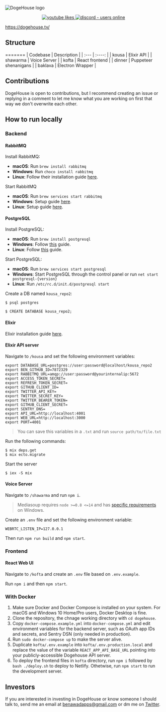 ![DogeHouse logo](/dogehouse-github.png "DogeHouse")

<p align="center">
  <a href="https://www.youtube.com/watch?v=hy-EhJ_tTQo&t" target="_blank">
    <img src="https://img.shields.io/youtube/likes/hy-EhJ_tTQo?style=for-the-badge" alt="youtube likes" />
  </a>
  <a href="https://discord.gg/wCbKBZF9cV">
    <img src="https://img.shields.io/discord/810571477316403233?style=for-the-badge" alt="discord - users online" />
  </a>
</p>

https://dogehouse.tv/

## Structure
=======
| Codebase    | Description           |
| :---        |    :----:             |
| kousa       | Elixir API            |
| shawarma    | Voice Server          |
| kofta       | React frontend        |
| dinner      | Puppeteer shenanigans |
| baklava     | Electron Wrapper      |

## Contributions

DogeHouse is open to contributions, but I recommend creating an issue or replying in a comment to let me know what you are working on first that way we don't overwrite each other.

## How to run locally

### Backend

#### RabbitMQ
Install RabbitMQ:
- **macOS**: Run `brew install rabbitmq`
- **Windows**: Run `choco install rabbitmq`
- **Linux**: Follow their installation guide [here](https://www.rabbitmq.com/download.html).

Start RabbitMQ
- **macOS**: Run `brew services start rabbitmq`
- **Windows**: Setup guide [here](https://www.rabbitmq.com/install-windows.html).
- **Linux**: Setup guide [here](https://www.rabbitmq.com/install-debian.html).

#### PostgreSQL
Install PostgreSQL:
- **macOS**: Run `brew install postgresql`
- **Windows**: Follow [this](https://www.postgresqltutorial.com/install-postgresql/) guide.
- **Linux**: Follow [this](https://www.postgresqltutorial.com/install-postgresql-linux/) guide.

Start PostgreSQL:
- **macOS**: Run `brew services start postgresql`
- **Windows**: Start PostgreSQL through the control panel or run `net start postgresql-{version}` 
- **Linux**: Run `/etc/rc.d/init.d/postgresql start`

Create a DB named `kousa_repo2`:

```shell
$ psql postgres

$ CREATE DATABASE kousa_repo2;
```

#### Elixir
Elixir installation guide [here](https://elixir-lang.org/install.html).


#### Elixir API server
Navigate to `/kousa` and set the following environment variables:
```
export DATABASE_URL=postgres://user:password@localhost/kousa_repo2
export BEN_GITHUB_ID=7872329
export RABBITMQ_URL=amqp://user:password@yourinternalip:5672
export ACCESS_TOKEN_SECRET=
export REFRESH_TOKEN_SECRET=
export GITHUB_CLIENT_ID=
export TWITTER_API_KEY=
export TWITTER_SECRET_KEY=
export TWITTER_BEARER_TOKEN=
export GITHUB_CLIENT_SECRET=
export SENTRY_DNS=
export API_URL=http://localhost:4001
export WEB_URL=http://localhost:3000
export PORT=4001
```

> You can save this variables in a `.txt` and run `source path/to/file.txt`

Run the following commands:
```shell
$ mix deps.get
$ mix ecto.migrate
```

Start the server
```shell
$ iex -S mix
```

#### Voice Server
Navigate to `/shawarma` and run `npm i`.

> Mediasoup requires `node >=0.8 <=14` and has [specific requirements](https://mediasoup.org/documentation/v3/mediasoup/installation/#windows) on Windows.

Create an `.env` file and set the following environment variable:

```
WEBRTC_LISTEN_IP=127.0.0.1
```

Then run `npm run build` and `npm start`.

### Frontend

#### React Web UI
Navigate to `/kofta` and create an `.env` file based on `.env.example`.

Run `npm i` and then `npm start`.

### With Docker

1. Make sure Docker and Docker Compose is installed on your system.
For macOS and Windows 10 Home/Pro users, Docker Desktop is fine.
2. Clone the repository, the chnage working directory with `cd dogehouse`.
3. Copy `docker-compose.example.yml` into `docker-compose.yml` and edit environment
variables for the backend server, such as OAuth app IDs and secrets, and Sentry DSN
(only needed in production).
4. Run `sudo docker-compose up` to make the server alive.
5. Duplicate `kofta/.env.example` into `kofta/.env.production.local` and replace the value of the variable `REACT_APP_API_BASE_URL` pointing into your publicly-accessible Dogehouse API server.
6. To deploy the frontend files in `kofta` directory, run `npm i` followed by `bash ./deploy.sh` to deploy to Netlify. Othetwise, run `npm start` to run the development server.

## Investors

If you are interested in investing in DogeHouse or know someone I should talk to, send me an email at benawadapps@gmail.com or dm me on [Twitter](https://twitter.com/benawad).
